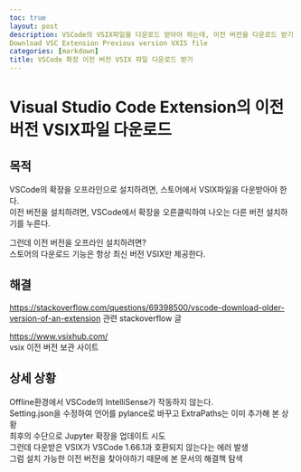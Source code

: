 ```yaml
---
toc: true
layout: post
description: VSCode의 VSIX파일을 다운로드 받아야 하는데, 이전 버전을 다운로드 받기
Download VSC Extension Previous version VXIS file
categories: [markdown]
title: VSCode 확장 이전 버전 VSIX 파일 다운로드 받기 
---
```


# Visual Studio Code Extension의 이전 버전 VSIX파일 다운로드

## 목적

VSCode의 확장을 오프라인으로 설치하려면, 스토어에서 VSIX파일을 다운받아야 한다.  
이전 버전을 설치하려면, VSCode에서 확장을 오른클릭하여 나오는 다른 버전 설치하기를 누른다.  

그런데 이전 버전을 오프라인 설치하려면?  
스토어의 다운로드 기능은 항상 최신 버전 VSIX만 제공한다.  

## 해결

https://stackoverflow.com/questions/69398500/vscode-download-older-version-of-an-extension 
관련 stackoverflow 글

https://www.vsixhub.com/  
vsix 이전 버전 보관 사이트

## 상세 상황
Offline환경에서 VSCode의 IntelliSense가 작동하지 않는다.  
Setting.json을 수정하여 언어를 pylance로 바꾸고 ExtraPaths는 이미 추가해 본 상황  
최후의 수단으로 Jupyter 확장을 업데이트 시도  
그런데 다운받은 VSIX가 VSCode 1.66.1과 호환되지 않는다는 에러 발생  
그럼 설치 가능한 이전 버전을 찾아야하기 때문에 본 문서의 해결책 탐색
